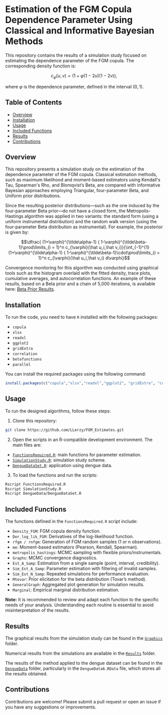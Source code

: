 # Estimation of the FGM Copula Dependence Parameter Using Classical and Informative Bayesian Methods

This repository contains the results of a simulation study focused on estimating the dependence parameter of the FGM copula. The corresponding density function is:

$$c_{\varphi}(u,v)= (1+\varphi(1-2u)(1-2v)),$$

where $\varphi$ is the dependence parameter, defined in the interval $(0,1)$.

## Table of Contents

* [Overview](#overview)
* [Installation](#installation)
* [Usage](#usage)
* [Included Functions](#included-functions)
* [Results](#results)
* [Contributions](#contributions)

## Overview
This repository presents a simulation study on the estimation of the dependence parameter of the FGM copula. Classical estimation methods, such as maximum likelihood and moment-based estimators using Kendall's Tau, Spearman's Rho, and Blomqvist’s Beta, are compared with informative Bayesian approaches employing Triangular, four-parameter Beta, and Uniform prior distributions.

Since the resulting posterior distributions—such as the one induced by the four-parameter Beta prior—do not have a closed form, the Metropolis-Hastings algorithm was applied in two variants: the standard form (using a uniform instrumental distribution) and the random walk version (using the four-parameter Beta distribution as instrumental). For example, the posterior is given by:

$$\dfrac{ (1+\varphi)^{\tilde\alpha-1} ( 1-\varphi)^{\tilde\beta-1}\prod\limits_{i = 1}^n c_{\varphi}(\hat u_i,\hat v_i)}{\int_{-1}^{1} (1+\varphi)^{\tilde\alpha-1} ( 1-\varphi)^{\tilde\beta-1}\cdot\prod\limits_{i = 1}^n c_{\varphi}(\hat u_i,\hat v_i)  d\varphi}$$

Convergence monitoring for this algorithm was conducted using graphical tools such as the histogram overlaid with the fitted density, trace plots, cumulative averages, and autocorrelation functions. An example of these results, based on a Beta prior and a chain of 5,000 iterations, is available here: [Beta Prior Results](https://github.com/LLerzy/FGM_Estimates/blob/main/Graphics/ResultsBetaBeta.png).

## Installation

To run the code, you need to have `R` installed with the following packages:

- `copula`
- `xlsx`
- `readxl`
- `ggplot2` 
- `gridExtra` 
- `correlation` 
- `betafunctions` 
- `parallel` 

You can install the required packages using the following command:

``` r
install.packages(c("copula","xlsx","readxl","ggplot2", "gridExtra", "correlation","betafunctions","parallel"))
```

## Usage

To run the designed algorithms, follow these steps:

1. Clone this repository:

```bash
git clone https://github.com/LLerzy/FGM_Estimates.git
```

2. Open the scripts in an R-compatible development environment. The main files are:

* [`FunctionsRequired.R`](https://github.com/LLerzy/FGM_Estimates/blob/main/FunctionsRequired.R): main functions for parameter estimation.
* [`SimulationStudy.R`](https://github.com/LLerzy/FGM_Estimates/blob/main/SimulationStudy.R): simulation study scheme.
* [`DengueDataSet.R`](https://github.com/LLerzy/FGM_Estimates/blob/main/DengueData/DengueDataSet.R): application using dengue data.

3. To load the functions and run the scripts:

```bash
Rscript FunctionsRequired.R
Rscript SimulationStudy.R
Rscript DengueData/DengueDataSet.R
```

## Included Functions

The functions defined in the `FunctionsRequired.R` script include:

-   `Density_FGM`: FGM copula density function.
-   `Der_log_lik_FGM`: Derivatives of the log-likelihood function.
-   `rfgm / rnfgm`: Generation of FGM random samples (1 or n observations).
-   `me`: Moment-based estimators (Pearson, Kendall, Spearman).
-   `metropolis_hastings`: MCMC sampling with flexible priors/instrumentals.
-   `Graphs`: MCMC convergence diagnostics.
-   `Est_A_Samp`: Estimation from a single sample (point, interval, credibility).
-   `Sim_Est_A_Samp`: Parameter estimation with filtering of invalid samples.
-   `Sim_Est_N_Samp`: Repeated simulations for performance evaluation.
-   `Mtovar`: Prior elicitation for the beta distribution (Tovar’s method).
-   `GeneralGraph`: Aggregated plot generation for simulation results.
-   `Marginal`: Empirical marginal distribution estimation.

**Note:** It is recommended to review and adapt each function to the specific needs of your analysis. Understanding each routine is essential to avoid misinterpretation of the results.

## Results

The graphical results from the simulation study can be found in the [`Graphics`](https://github.com/LLerzy/FGM_Estimates/tree/main/Graphics) folder.

Numerical results from the simulations are available in the [`Results`](https://github.com/LLerzy/FGM_Estimates/tree/main/Results) folder.

The results of the method applied to the dengue dataset can be found in the [`DengueData`](https://github.com/LLerzy/FGM_Estimates/tree/main/DengueData) folder, particularly in the `DengueData6.RData` file, which stores all the results obtained.

## Contributions

Contributions are welcome! Please submit a pull request or open an issue if you have any suggestions or improvements.
